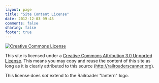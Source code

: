 ```yaml
---
layout: page
title: "Site Content License"
date: 2012-12-03 09:48
comments: false
sharing: false
footer: true
---
```


<a rel="license" href="http://creativecommons.org/licenses/by/3.0/"><img alt="Creative Commons License" style="border-width:0" src="http://i.creativecommons.org/l/by/3.0/80x15.png" /></a>

This site is licensed under a [Creative Commons Attribution 3.0 Unported License](http://creativecommons.org/licenses/by/3.0/"). This means you may copy and reuse the content of this site as long as it is clearly attributed to this source (http://railroaderscanner.org).

This license does _not_ extend to the Railroader "lantern" logo.
